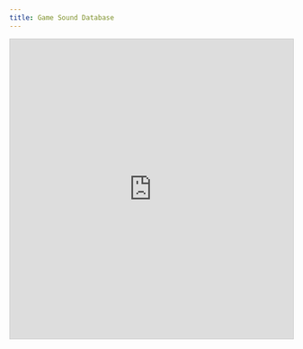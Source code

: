```yaml
---
title: Game Sound Database
---
```


<iframe class="airtable-embed" src="https://airtable.com/embed/shr2LqEIXNPjdXlRr?backgroundColor=green" frameborder="0" onmousewheel="" width="100%" height="533" style="background: transparent; border: 1px solid #ccc;"></iframe>